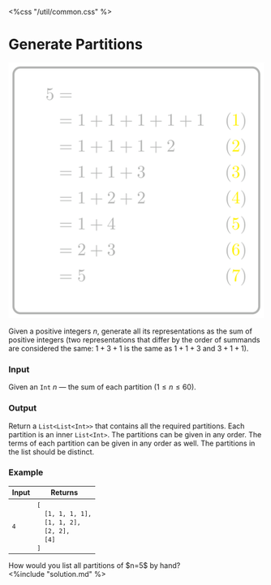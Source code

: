 <%css "/util/common.css" %>

# Generate Partitions
<div class="logo">
    <img src="../../images/partitions_logo.png">
</div>

Given a positive integers $n$, generate all its representations as 
the sum of positive integers (two representations that differ by the 
order of summands are considered the same: 
$1+3+1$ is the same as $1+1+3$ and $3+1+1$).

### Input

Given an `Int` $n$ — the sum of each partition ($1 \le n \le 60$).

### Output

Return a `List<List<Int>>` that contains all the required partitions.
Each partition is an inner `List<Int>`.
The partitions can be given in any order.
The terms of each partition can be given in any order as well.
The partitions in the list should be distinct.

### Example


<div class="samples">

| Input       | Returns                                                                                |
|-------------|----------------------------------------------------------------------------------------|
| `4`         | `[` <br/> `  [1, 1, 1, 1],`<br/> `  [1, 1, 2],`<br/> `  [2, 2],`<br/>`  [4]` <br/> `]` |

</div>

<div class="hint">
How would you list all partitions of $n=5$ by hand?
</div>

<div class="hint">
<%include "solution.md" %>
</div>